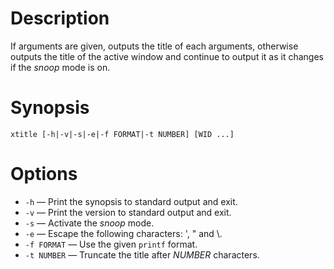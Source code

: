 # Description
If arguments are given, outputs the title of each arguments, otherwise outputs the title of the active window and continue to output it as it changes if the *snoop* mode is on.

# Synopsis
	xtitle [-h|-v|-s|-e|-f FORMAT|-t NUMBER] [WID ...]

# Options
- `-h` — Print the synopsis to standard output and exit.
- `-v` — Print the version to standard output and exit.
- `-s` — Activate the *snoop* mode.
- `-e` — Escape the following characters: ', " and \\.
- `-f FORMAT` — Use the given `printf` format.
- `-t NUMBER` — Truncate the title after *NUMBER* characters.
